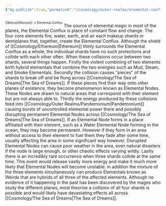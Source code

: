 ```yaml
---
{"dg-publish":true,"permalink":"/cosmology/outer-realms/elemental-conflux/"}
---
```


<sup><sup>[[Mistveil\|Mistveil]] → Elemental Conflux</sup></sup> 
The source of elemental magic in most of the planes, the Elemental Conflux is place of constant flow and change. The four core elements fire, water, earth, and air each makeup shards or demiplanes that, together, create the Elemental Conflux. Although the shield of [[Cosmology/Ethereum\|Ethereum]] thinly surrounds the Elemental Conflux as a whole, the individual shards have no such protections and collide with each other often. When these collisions occur between two shards, several things happen. Firstly the violent combining of two elements birth hybrid elementals that combine the two energies such as Mud, Steam, and Smoke Elementals. Secondly the collision causes "pieces" of the shards to break off and be flung across [[Cosmology/The Sea of Dreams\|The Sea of Dreams]]. If these pieces find their way onto other planes of existence, they become phenomenon known as Elemental Nodes. These Nodes are drawn to natural areas that correspond with their element but are not always able to. Thirdly the energy produced by these collisions feed into [[Cosmology/Outer Realms/Pandemonium\|Pandemonium]] causing bursts of uncontrolled elemental power there and possibly disrupting permanent Elemental Nodes across [[Cosmology/The Sea of Dreams\|The Sea of Dreams]]. If an Elemental Node forms in a place affiliated with their element, such as a Water Elemental Node forming in the ocean, they may become permanent. However if they form in an area without access to their element to fuel them they fade after some time, usually affecting the area in some significant way however. Disrupted Elemental Nodes can cause poor weather in the area, even natural disasters if the node is large enough, or other chaotic effects varying wildly. Lastly there is an incredibly rare occurrence when three shards collide at the same time. This event would release vastly more energy and make it much more likely that Elemental Nodes will become unstable. in addition the mixture of the three elements simultaneously can produce Elementals known as Weirds that are hybrids of all three of the affected elements. Although no evidence of it happening in the past has been discovered by the mages who study the different planes, most theorize a collision of all four shards is possible and would likely have devastating effects all across [[Cosmology/The Sea of Dreams\|The Sea of Dreams]]. 